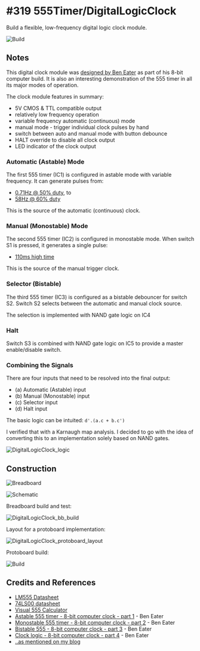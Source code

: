 # #319 555Timer/DigitalLogicClock

Build a flexible, low-frequency digital logic clock module.

![Build](./assets/DigitalLogicClock_build.jpg?raw=true)

## Notes

This digital clock module was [designed by Ben Eater](https://www.youtube.com/watch?v=SmQ5K7UQPMM) as part of his 8-bit computer build.
It is also an interesting demonstration of the 555 timer in all its major modes of operation.

The clock module features in summary:

* 5V CMOS & TTL compatible output
* relatively low frequency operation
* variable frequency automatic (continuous) mode
* manual mode - trigger individual clock pulses by hand
* switch between auto and manual mode with button debounce
* HALT override to disable all clock output
* LED indicator of the clock output

### Automatic (Astable) Mode

The first 555 timer (IC1) is configured in astable mode with variable frequency. It can generate pulses from:

* [0.71Hz @ 50% duty](http://visual555.tardate.com/?mode=astable&r1=0.47&r2=101&c=10), to
* [58Hz @ 60% duty](http://visual555.tardate.com/?mode=astable&r1=0.47&r2=1&c=10)

This is the source of the automatic (continuous) clock.

### Manual (Monostable) Mode

The second 555 timer (IC2) is configured in monostable mode. When switch S1 is pressed, it generates a single pulse:

* [110ms high time](http://visual555.tardate.com/?mode=monostable&r1=10&c=10)

This is the source of the manual trigger clock.

### Selector (Bistable)

The third 555 timer (IC3) is configured as a bistable debouncer for switch S2.
Switch S2 selects between the automatic and manual clock source.

The selection is implemented with NAND gate logic on IC4

### Halt

Switch S3 is combined with NAND gate logic on IC5 to provide a master enable/disable switch.

### Combining the Signals

There are four inputs that need to be resolved into the final output:

* (a) Automatic (Astable) input
* (b) Manual (Monostable) input
* (c) Selector input
* (d) Halt input

The basic logic can be intuited: `d'.(a.c + b.c')`

I verified that with a Karnaugh map analysis. I decided to go with the idea of converting this to an implementation
solely based on NAND gates.

![DigitalLogicClock_logic](./assets/DigitalLogicClock_logic.jpg?raw=true)

## Construction

![Breadboard](./assets/DigitalLogicClock_bb.jpg?raw=true)

![Schematic](./assets/DigitalLogicClock_schematic.jpg?raw=true)

Breadboard build and test:

![DigitalLogicClock_bb_build](./assets/DigitalLogicClock_bb_build.jpg?raw=true)

Layout for a protoboard implementation:

![DigitalLogicClock_protoboard_layout](./assets/DigitalLogicClock_protoboard_layout.jpg?raw=true)

Protoboard build:

![Build](./assets/DigitalLogicClock_build.jpg?raw=true)

## Credits and References

* [LM555 Datasheet](https://www.futurlec.com/Linear/LM555CN.shtml)
* [74LS00 datasheet](https://www.futurlec.com/74LS/74LS00.shtml)
* [Visual 555 Calculator](http://visual555.tardate.com)
* [Astable 555 timer - 8-bit computer clock - part 1](https://www.youtube.com/watch?v=kRlSFm519Bo) - Ben Eater
* [Monostable 555 timer - 8-bit computer clock - part 2](https://www.youtube.com/watch?v=81BgFhm2vz8) - Ben Eater
* [Bistable 555 - 8-bit computer clock - part 3](https://www.youtube.com/watch?v=WCwJNnx36Rk) - Ben Eater
* [Clock logic - 8-bit computer clock - part 4](https://www.youtube.com/watch?v=SmQ5K7UQPMM) - Ben Eater
* [..as mentioned on my blog](https://blog.tardate.com/2017/06/leap319-digital-logic-clock.html)
